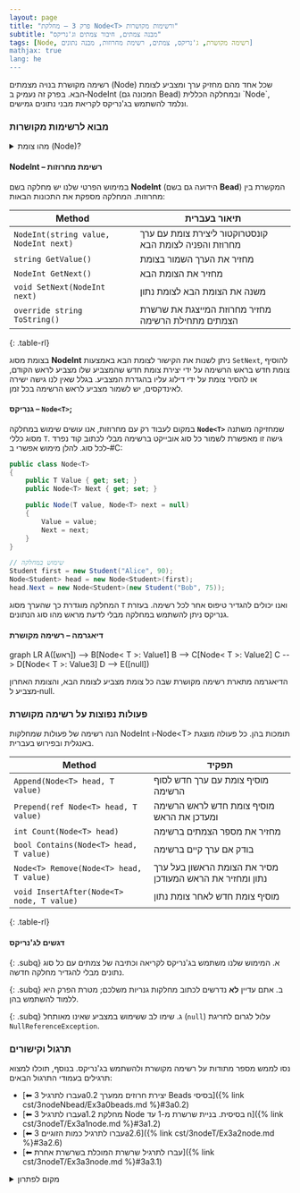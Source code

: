 ```yaml
---
layout: page 
title: "פרק 3 – מחלקת Node<T> ורשימות מקושרות"
subtitle: "מבנה צמתים, חיבור צמתים וג'נריקס"
tags: [Node, רשימה מקושרת, ג'נריקס, צמתים, רשימת מחרוזות, מבנה נתונים]
mathjax: true
lang: he
---
```


<div class="box-note">
רשימה מקושרת בנויה מצמתים (Node) שכל אחד מהם מחזיק ערך ומצביע לצומת הבא. בפרק זה נעמיק ב‑NodeInt (המכונה גם Bead) ובמחלקה הכללית `Node<T>`, ונלמד להשתמש בג'נריקס לקריאת מבני נתונים גמישים.
</div>

<!-- Source: University of Washington – Linked lists lecture; UF C# Data Structures course -->

### מבוא לרשימות מקושרות

<details markdown="1">
<summary>מהו צומת (Node)?</summary>

בגרסה הפשוטה ביותר, צומת ברשימה מקושרת מכיל שני דברים: נתון (data) ומצביע (next) לצומת הבא. כאשר הצומת האחרון ברשימה מסמן שהמשך הרשימה הוא **null**, הרשימה מסתיימת. כך ניתן להוסיף או להסיר צמתים מבלי להזיז את שאר האיברים כמו במערך.

</details>

#### NodeInt – רשימת מחרוזות

במימוש הפרטי שלנו יש מחלקה בשם **NodeInt** (הידועה גם בשם **Bead**) המקשרת בין מחרוזות. המחלקה מספקת את התכונות הבאות:

| Method | תיאור בעברית |
| --- | --- |
| `NodeInt(string value, NodeInt next)` | קונסטרוקטור ליצירת צומת עם ערך מחרוזת והפניה לצומת הבא |
| `string GetValue()` | מחזיר את הערך השמור בצומת |
| `NodeInt GetNext()` | מחזיר את הצומת הבא |
| `void SetNext(NodeInt next)` | משנה את הצומת הבא לצומת נתון |
| `override string ToString()` | מחזיר מחרוזת המייצגת את שרשרת הצמתים מתחילת הרשימה |
{: .table-rl}

בצומת מסוג **NodeInt** ניתן לשנות את הקישור לצומת הבא באמצעות `SetNext`, להוסיף צומת חדש בראש הרשימה על ידי יצירת צומת חדש שהמצביע שלו מצביע לראש הקודם, או להסיר צומת על ידי דילוג עליו בהגדרת המצביע. בגלל שאין לנו גישה ישירה לאינדקסים, יש לשמור מצביע לראש הרשימה בכל זמן.

#### גנריקס – `Node<T>`;

במקום לעבוד רק עם מחרוזות, אנו עושים שימוש במחלקה **`Node<T>`** שמחזיקה משתנה מסוג כללי `T`. גישה זו מאפשרת לשמור כל סוג אובייקט ברשימה מבלי לכתוב קוד נפרד לכל סוג. להלן מימוש אפשרי ב‑#C:

```csharp
public class Node<T>
{
    public T Value { get; set; }
    public Node<T> Next { get; set; }

    public Node(T value, Node<T> next = null)
    {
        Value = value;
        Next = next;
    }
}

// שימוש במחלקה
Student first = new Student("Alice", 90);
Node<Student> head = new Node<Student>(first);
head.Next = new Node<Student>(new Student("Bob", 75));
```

המחלקה מוגדרת כך שהערך מסוג `T` ואנו יכולים להגדיר טיפוס אחר לכל רשימה. בעזרת גנריקס ניתן להשתמש במחלקה מבלי לדעת מראש מהו סוג הנתונים.

#### דיאגרמה – רשימה מקושרת

<div class="mermaid">
graph LR
    A([ראש]) --> B[Node< T >: Value1]
    B --> C[Node< T >: Value2]
    C --> D[Node< T >: Value3]
    D --> E([null])
</div>

הדיאגרמה מתארת רשימה מקושרת שבה כל צומת מצביע לצומת הבא, והצומת האחרון מצביע ל‑null.

### פעולות נפוצות על רשימה מקושרת

הנה רשימה של פעולות שמחלקות NodeInt ו‑Node&lt;T&gt; תומכות בהן. כל פעולה מוצגת באנגלית ובפירוש בעברית.

| Method | תפקיד |
| --- | --- |
| `Append(Node<T> head, T value)` | מוסיף צומת עם ערך חדש לסוף הרשימה |
| `Prepend(ref Node<T> head, T value)` | מוסיף צומת חדש לראש הרשימה ומעדכן את הראש |
| `int Count(Node<T> head)` | מחזיר את מספר הצמתים ברשימה |
| `bool Contains(Node<T> head, T value)` | בודק אם ערך קיים ברשימה |
| `Node<T> Remove(Node<T> head, T value)` | מסיר את הצומת הראשון בעל ערך נתון ומחזיר את הראש המעודכן |
| `void InsertAfter(Node<T> node, T value)` | מוסיף צומת חדש לאחר צומת נתון |
{: .table-rl}

#### דגשים לג'נריקס

{: .subq}
א. המימוש שלנו משתמש בג'נריקס לקריאה וכתיבה של צמתים עם כל סוג נתונים מבלי להגדיר מחלקה חדשה.  

{: .subq}
ב. אתם עדיין **לא** נדרשים לכתוב מחלקות גנריות משלכם; מטרת הפרק היא ללמוד להשתמש בהן.  

{: .subq}
ג. שימו לב ששימוש במצביע שאינו מאותחל (`null`) עלול לגרום לחריגת `NullReferenceException`.  

### תרגול וקישורים

נסו לממש מספר מתודות על רשימה מקושרת ולהשתמש בג'נריקס. בנוסף, תוכלו למצוא תרגילים בעמודי התרגול הבאים:

* [⬅ עברו לתרגיל 3a0.2 יצירת חרוזים ממערך Beads בסיסי]({% link cst/3nodeNbead/Ex3a0beads.md %}#3a0.2)
* [⬅ עברו לתרגיל 3a1.2 מחלקת Node בסיסית. בניית שרשרת מ-1 עד n]({% link cst/3nodeT/Ex3a1node.md %}#3a1.2)
* [⬅ עברו לתרגיל כמות הזוגיים 3a2.6]({% link cst/3nodeT/Ex3a2node.md %}#3a2.6)
* [⬅ עברו לתרגיל שרשרת המוכלת בשרשרת אחרת]({% link cst/3nodeT/Ex3a3node.md %}#3a3.1)

<details markdown="1">
<summary>מקום לפתרון</summary>

כתבו פונקציה שמקבלת ראש של רשימה מקושרת ומחזירה רשימה חדשה המכילה את אותה רשימה אך בסדר הפוך (reverse). השתמשו בג'נריקס.

</details>
